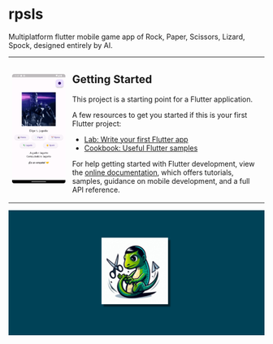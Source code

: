# rpsls

Multiplatform flutter mobile game app of Rock, Paper, Scissors, Lizard, Spock, designed entirely by AI.


<table>
  <tr>
    <td><img src="https://raw.githubusercontent.com/mcdaqc/RPSLS/master/assets/ss/Screenshot_20240327_032519.png" alt="Screenshot" width="400"/></td>
    <td>
      <h2>Getting Started</h2>
      <p>This project is a starting point for a Flutter application.</p>
      <p>A few resources to get you started if this is your first Flutter project:</p>
      <ul>
        <li><a href="https://docs.flutter.dev/get-started/codelab">Lab: Write your first Flutter app</a></li>
        <li><a href="https://docs.flutter.dev/cookbook">Cookbook: Useful Flutter samples</a></li>
      </ul>
      <p>For help getting started with Flutter development, view the <a href="https://docs.flutter.dev/">online documentation</a>, which offers tutorials, samples, guidance on mobile development, and a full API reference.</p>
    </td>
  </tr>
</table>
<img src="https://raw.githubusercontent.com/mcdaqc/RPSLS/master/assets/ss/feature.png" alt="Feature Image"/>
